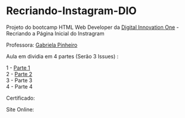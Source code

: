 # Recriando-Instagram-DIO
Projeto do bootcamp  HTML Web Developer da <a href="https://digitalinnovation.one/sign-in">Digital Innovation One</a> - Recriando a Página Inicial do Instragram

Professora: <a href="https://github.com/SpruceGabriela">Gabriela Pinheiro</a> 

Aula em dividia em 4 partes (Serão 3 Issues) :

1 - <a href="https://github.com/JonathasGit/Recriando-Instagram-DIO/issues/1">Parte 1</a> <br>
2 - <a href="https://github.com/JonathasGit/Recriando-Instagram-DIO/issues/2">Parte 2</a><br>
3 - Parte 3 <br>
4 - Parte 4 <br>


Certificado: 

Site Online: 


